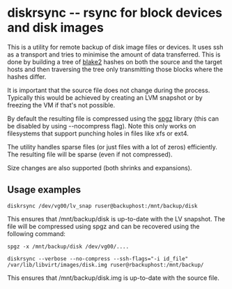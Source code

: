 diskrsync -- rsync for block devices and disk images
===

This is a utility for remote backup of disk image files or devices. It uses ssh as a transport
and tries to minimise the amount of data transferred. This is done by building a tree of
[blake2](https://blake2.net/) hashes on both the source and the target hosts and then
traversing the tree only transmitting those blocks where the hashes differ.

It is important that the source file does not change during the process. Typically this would
be achieved by creating an LVM snapshot or by freezing the VM if that's not possible.

By default the resulting file is compressed using the [spgz](https://github.com/dop251/spgz) library (this can be disabled by
using --nocompress flag). Note this only works on filesystems that support punching holes in
files like xfs or ext4.

The utility handles sparse files (or just files with a lot of zeros) efficiently. The resulting
file will be sparse (even if not compressed).

Size changes are also supported (both shrinks and expansions).


Usage examples
---

```shell
diskrsync /dev/vg00/lv_snap ruser@backuphost:/mnt/backup/disk
```

This ensures that /mnt/backup/disk is up-to-date with the LV snapshot. The file will be compressed
using spgz and can be recovered using the following command:

```shell
spgz -x /mnt/backup/disk /dev/vg00/....
```



```shell
diskrsync --verbose --no-compress --ssh-flags="-i id_file" /var/lib/libvirt/images/disk.img ruser@rbackuphost:/mnt/backup/
```

This ensures that /mnt/backup/disk.img is up-to-date with the source file.
